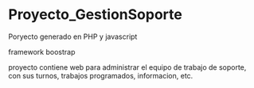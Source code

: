 # Proyecto_GestionSoporte

Poryecto generado en PHP y javascript
<p>framework boostrap 
<p>
<p>proyecto contiene web para administrar el equipo de trabajo de soporte, con sus turnos, trabajos programados, informacion, etc.



